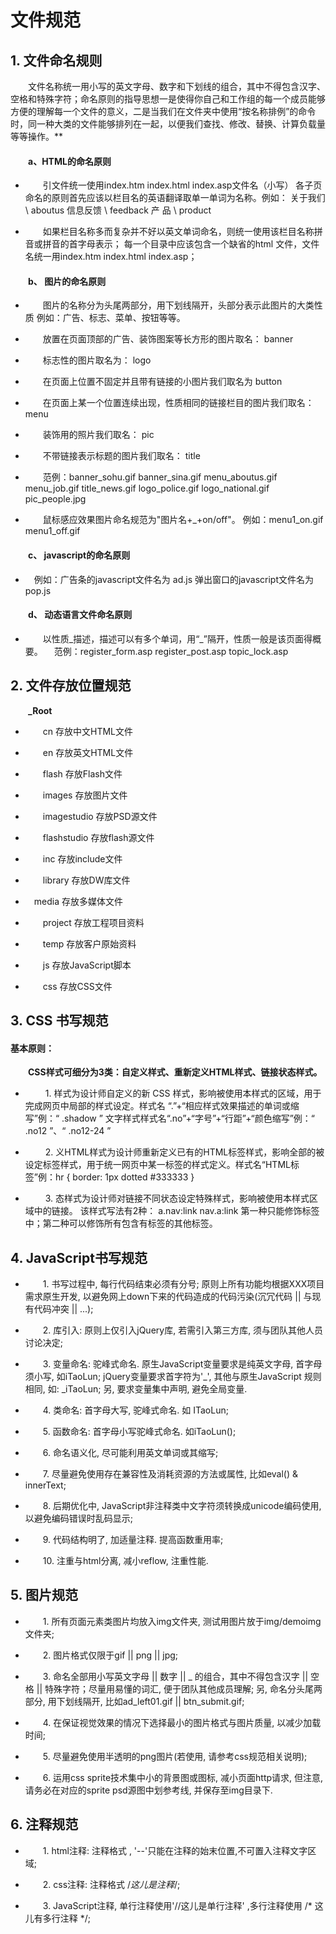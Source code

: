 # 文件规范

## 1. 文件命名规则

&#8195;&#8195;文件名称统一用小写的英文字母、数字和下划线的组合，其中不得包含汉字、空格和特殊字符；命名原则的指导思想一是使得你自己和工作组的每一个成员能够方便的理解每一个文件的意义，二是当我们在文件夹中使用“按名称排例”的命令时，同一种大类的文件能够排列在一起，以便我们查找、修改、替换、计算负载量等等操作。**


#### &#8195;&#8195;a、HTML的命名原则

* &#8195;&#8195;引文件统一使用index.htm  index.html  index.asp文件名（小写）
各子页命名的原则首先应该以栏目名的英语翻译取单一单词为名称。例如： 
关于我们 \ aboutus 
信息反馈 \ feedback 
产 品 \ product

* &#8195;&#8195;如果栏目名称多而复杂并不好以英文单词命名，则统一使用该栏目名称拼音或拼音的首字母表示；
每一个目录中应该包含一个缺省的html 文件，文件名统一用index.htm  index.html  index.asp；

#### &#8195;&#8195;b、 图片的命名原则

* &#8195;&#8195;图片的名称分为头尾两部分，用下划线隔开，头部分表示此图片的大类性质
例如：广告、标志、菜单、按钮等等。

* &#8195;&#8195;放置在页面顶部的广告、装饰图案等长方形的图片取名： banner

* &#8195;&#8195;标志性的图片取名为： logo

* &#8195;&#8195;在页面上位置不固定并且带有链接的小图片我们取名为 button 

* &#8195;&#8195;在页面上某一个位置连续出现，性质相同的链接栏目的图片我们取名： menu 

* &#8195;&#8195;装饰用的照片我们取名： pic

* &#8195;&#8195;不带链接表示标题的图片我们取名： title 

* &#8195;&#8195;范例：banner_sohu.gif  banner_sina.gif  menu_aboutus.gif  menu_job.gif  title_news.gif  logo_police.gif   logo_national.gif   pic_people.jpg

* &#8195;&#8195;鼠标感应效果图片命名规范为"图片名+_+on/off"。
例如：menu1_on.gif  menu1_off.gif

#### &#8195;&#8195;c、  javascript的命名原则
* &#8195;例如：广告条的javascript文件名为 ad.js  弹出窗口的javascript文件名为 pop.js

#### &#8195;&#8195;d、  动态语言文件命名原则
* &#8195;&#8195;以性质_描述，描述可以有多个单词，用“_”隔开，性质一般是该页面得概要。
&#8195;范例：register_form.asp   register_post.asp   topic_lock.asp

 
## 2. 文件存放位置规范

 
**&#8195;&#8195;_Root**

 
 

 	
* &#8195;&#8195;cn  存放中文HTML文件

 	
* &#8195;&#8195;en 存放英文HTML文件

 	
* &#8195;&#8195;flash 存放Flash文件

 	
* &#8195;&#8195;images 存放图片文件

 	
* &#8195;&#8195;imagestudio 存放PSD源文件

 	
* &#8195;&#8195;flashstudio 存放flash源文件

 	
* &#8195;&#8195;inc 存放include文件

 	
* &#8195;&#8195;library 存放DW库文件

 	
* &#8195;media 存放多媒体文件

 	
* &#8195;&#8195;project 存放工程项目资料

 	
* &#8195;&#8195;temp 存放客户原始资料

 	
* &#8195;&#8195;js 存放JavaScript脚本

 	
* &#8195;&#8195;css 存放CSS文件
## 3.  CSS 书写规范


#### 基本原则：

 

**&#8195;&#8195;CSS样式可细分为3类：自定义样式、重新定义HTML样式、链接状态样式。**

* &#8195;&#8195; 1. 样式为设计师自定义的新 CSS 样式，影响被使用本样式的区域，用于完成网页中局部的样式设定。样式名 “.”+“相应样式效果描述的单词或缩写”例：“ .shadow ”
文字样式样式名“.no”+“字号”+“行距”+“颜色缩写”例：“ .no12 ”、“ .no12-24 ”

* &#8195;&#8195; 2. 义HTML样式为设计师重新定义已有的HTML标签样式，影响全部的被设定标签样式，用于统一网页中某一标签的样式定义。样式名“HTML标签”例：hr { border: 1px dotted #333333 }

* &#8195;&#8195; 3. 态样式为设计师对链接不同状态设定特殊样式，影响被使用本样式区域中的链接。
该样式写法有2种： a.nav:link    nav.a:link  第一种只能修饰标签中；第二种可以修饰所有包含有标签的其他标签。


 ## 4.  JavaScript书写规范


* &#8195;&#8195;1.   书写过程中, 每行代码结束必须有分号; 原则上所有功能均根据XXX项目需求原生开发, 以避免网上down下来的代码造成的代码污染(沉冗代码 || 与现有代码冲突 || ...);

* &#8195;&#8195;2.   库引入: 原则上仅引入jQuery库, 若需引入第三方库, 须与团队其他人员讨论决定;

* &#8195;&#8195;3.   变量命名: 驼峰式命名. 原生JavaScript变量要求是纯英文字母, 首字母须小写, 如iTaoLun; jQuery变量要求首字符为'_', 其他与原生JavaScript 规则相同, 如: _iTaoLun; 另, 要求变量集中声明, 避免全局变量.

* &#8195;&#8195;4.   类命名: 首字母大写, 驼峰式命名. 如 ITaoLun;

* &#8195;&#8195;5.   函数命名: 首字母小写驼峰式命名. 如iTaoLun();

* &#8195;&#8195;6.   命名语义化, 尽可能利用英文单词或其缩写;

* &#8195;&#8195;7.   尽量避免使用存在兼容性及消耗资源的方法或属性, 比如eval() & innerText;

* &#8195;&#8195;8.   后期优化中, JavaScript非注释类中文字符须转换成unicode编码使用, 以避免编码错误时乱码显示;

* &#8195;&#8195;9.   代码结构明了, 加适量注释. 提高函数重用率;

* &#8195;&#8195;10.  注重与html分离, 减小reflow, 注重性能.

 

## 5.   图片规范


* &#8195;&#8195;1.      所有页面元素类图片均放入img文件夹, 测试用图片放于img/demoimg文件夹;

* &#8195;&#8195;2.      图片格式仅限于gif || png || jpg;

* &#8195;&#8195;3.      命名全部用小写英文字母 || 数字 || _ 的组合，其中不得包含汉字 || 空格 || 特殊字符；尽量用易懂的词汇, 便于团队其他成员理解; 另, 命名分头尾两部分, 用下划线隔开, 比如ad_left01.gif || btn_submit.gif;

* &#8195;&#8195;4.      在保证视觉效果的情况下选择最小的图片格式与图片质量, 以减少加载时间;

* &#8195;&#8195;5.      尽量避免使用半透明的png图片(若使用, 请参考css规范相关说明);

* &#8195;&#8195;6.      运用css sprite技术集中小的背景图或图标, 减小页面http请求, 但注意, 请务必在对应的sprite psd源图中划参考线, 并保存至img目录下.

 

 

## 6.  注释规范

* &#8195;&#8195;1.      html注释: 注释格式 <!--这儿是注释-->, '--'只能在注释的始末位置,不可置入注释文字区域;

* &#8195;&#8195;2.      css注释: 注释格式 /*这儿是注释*/;

* &#8195;&#8195;3.      JavaScript注释, 单行注释使用'//这儿是单行注释' ,多行注释使用 /* 这儿有多行注释 */;